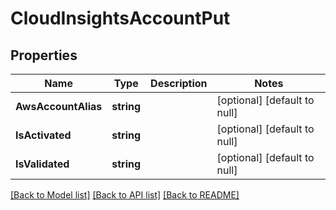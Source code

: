 # CloudInsightsAccountPut

## Properties
Name | Type | Description | Notes
------------ | ------------- | ------------- | -------------
**AwsAccountAlias** | **string** |  | [optional] [default to null]
**IsActivated** | **string** |  | [optional] [default to null]
**IsValidated** | **string** |  | [optional] [default to null]

[[Back to Model list]](../README.md#documentation-for-models) [[Back to API list]](../README.md#documentation-for-api-endpoints) [[Back to README]](../README.md)



